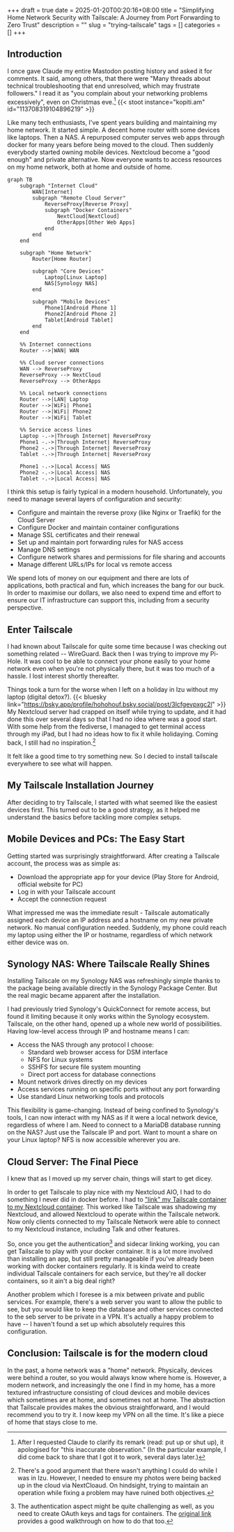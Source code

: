 +++ 
draft = true
date = 2025-01-20T00:20:16+08:00
title = "Simplifying Home Network Security with Tailscale: A Journey from Port Forwarding to Zero Trust"
description = ""
slug = "trying-tailscale"
tags = []
categories = []
+++

## Introduction

I once gave Claude my entire Mastodon posting history and asked it for comments. It said, among others, that there were "Many threads about technical troubleshooting that end unresolved, which may frustrate followers." I read it as "you complain about your networking problems excessively", even on Christmas eve.[^1] 
{{< stoot instance="kopiti.am" id="113708319104896219" >}}

Like many tech enthusiasts, I've spent years building and maintaining my home network. It started simple. A decent home router with some devices like laptops. Then a NAS. A repurposed computer serves web apps through docker for many years before being moved to the cloud. Then suddenly everybody started owning mobile devices. Nextcloud become a "good enough" and private alternative. Now everyone wants to access resources on my home network, both at home and outside of home. 

```mermaid
graph TB
    subgraph "Internet Cloud"
        WAN[Internet]
        subgraph "Remote Cloud Server"
            ReverseProxy[Reverse Proxy]
            subgraph "Docker Containers"
                NextCloud[NextCloud]
                OtherApps[Other Web Apps]
            end
        end
    end

    subgraph "Home Network"
        Router[Home Router]
        
        subgraph "Core Devices"
            Laptop[Linux Laptop]
            NAS[Synology NAS]
        end
        
        subgraph "Mobile Devices"
            Phone1[Android Phone 1]
            Phone2[Android Phone 2]
            Tablet[Android Tablet]
        end
    end
    
    %% Internet connections
    Router -->|WAN| WAN
    
    %% Cloud server connections
    WAN --> ReverseProxy
    ReverseProxy --> NextCloud
    ReverseProxy --> OtherApps
    
    %% Local network connections
    Router -->|LAN| Laptop
    Router -->|WiFi| Phone1
    Router -->|WiFi| Phone2
    Router -->|WiFi| Tablet
    
    %% Service access lines
    Laptop -.->|Through Internet| ReverseProxy
    Phone1 -.->|Through Internet| ReverseProxy
    Phone2 -.->|Through Internet| ReverseProxy
    Tablet -.->|Through Internet| ReverseProxy
    
    Phone1 -.->|Local Access| NAS
    Phone2 -.->|Local Access| NAS
    Tablet -.->|Local Access| NAS
```

I think this setup is fairly typical in a modern household. Unfortunately, you need to manage several layers of configuration and security:
* Configure and maintain the reverse proxy (like Nginx or Traefik) for the Cloud Server
* Configure Docker and maintain container configurations
* Manage SSL certificates and their renewal
* Set up and maintain port forwarding rules for NAS access
* Manage DNS settings
* Configure network shares and permissions for file sharing and accounts
* Manage different URLs/IPs for local vs remote access

We spend lots of money on our equipment and there are lots of applications, both practical and fun, which increases the bang for our buck. In order to maximise our dollars, we also need to expend time and effort to ensure our IT infrastructure can support this, including from a security perspective. 

## Enter Tailscale

I had known about Tailscale for quite some time because I was checking out something related -- WireGuard. Back then I was trying to improve my Pi-Hole. It was cool to be able to connect your phone easily to your home network even when you're not physically there, but it was too much of a hassle. I lost interest shortly thereafter.

Things took a turn for the worse when I left on a holiday in Izu without my laptop (digital detox?). 
{{< bluesky link="https://bsky.app/profile/hohohouf.bsky.social/post/3lcfgevpxgc2l" >}}
My Nextcloud server had crapped on itself while trying to update, and it had done this over several days so that I had no idea where was a good start. With some help from the fediverse, I managed to get terminal access through my iPad, but I had no ideas how to fix it while holidaying. Coming back, I still had no inspiration.[^2]

It felt like a good time to try something new. So I decied to install tailscale everywhere to see what will happen.

## My Tailscale Installation Journey
After deciding to try Tailscale, I started with what seemed like the easiest devices first. This turned out to be a good strategy, as it helped me understand the basics before tackling more complex setups.

## Mobile Devices and PCs: The Easy Start
Getting started was surprisingly straightforward. After creating a Tailscale account, the process was as simple as:

* Download the appropriate app for your device (Play Store for Android, official website for PC)
* Log in with your Tailscale account
* Accept the connection request

What impressed me was the immediate result - Tailscale automatically assigned each device an IP address and a hostname on my new private network. No manual configuration needed. Suddenly, my phone could reach my laptop using either the IP or hostname, regardless of which network either device was on.

## Synology NAS: Where Tailscale Really Shines
Installing Tailscale on my Synology NAS was refreshingly simple thanks to the package being available directly in the Synology Package Center. But the real magic became apparent after the installation.

I had previously tried Synology's QuickConnect for remote access, but found it limiting because it only works within the Synology ecosystem. Tailscale, on the other hand, opened up a whole new world of possibilities. Having low-level access through IP and hostname means I can:

* Access the NAS through any protocol I choose:
  * Standard web browser access for DSM interface
  * NFS for Linux systems
  * SSHFS for secure file system mounting
  * Direct port access for database connections
* Mount network drives directly on my devices
* Access services running on specific ports without any port forwarding
* Use standard Linux networking tools and protocols

This flexibility is game-changing. Instead of being confined to Synology's tools, I can now interact with my NAS as if it were a local network device, regardless of where I am. Need to connect to a MariaDB database running on the NAS? Just use the Tailscale IP and port. Want to mount a share on your Linux laptop? NFS is now accessible wherever you are.

## Cloud Server: The Final Piece

I knew that as I moved up my server chain, things will start to get dicey.

In order to get Tailscale to play nice with my Nextcloud AIO, I had to do something I never did in docker before. I had to ["link" my Tailscale container to my Nextcloud container](https://tailscale.com/blog/docker-tailscale-guide#service-linking). This worked like Tailscale was shadowing my Nextcloud, and allowed Nextcloud to operate within the Tailscale network. Now only clients connected to my Tailscale Network were able to connect to my Nextcloud instance, including Talk and other features.

So, once you get the authentication[^3] and sidecar linking working, you can get Tailscale to play with your docker container. It is a lot more involved than installing an app, but still pretty manageable if you've already been working with docker containers regularly. It is kinda weird to create individual Tailscale containers for each service, but they're all docker containers, so it ain't a big deal right?

Another problem which I foresee is a mix between private and public services. For example, there's a web server you want to allow the public to see, but you would like to keep the database and other services connected to the seb server to be private in a VPN. It's actually a happy problem to have -- I haven't found a set up which absolutely requires this configuration. 

## Conclusion: Tailscale is for the modern cloud

In the past, a home network was a "home" network. Physically, devices were behind a router, so you would always know where home is. However, a modern network, and increasingly the one I find in my home, has a more textured infrastructure consisting of cloud devices and mobile devices which sometimes are at home, and sometimes not at home. The abstraction that Tailscale provides makes the obvious straightforward, and I would recommend you to try it. I now keep my VPN on all the time. It's like a piece of home that stays close to me. 

[^1]: After I requested Claude to clarify its remark (read: put up or shut up), it apologised for "this inaccurate observation." (In the particular example, I did come back to share that I got it to work, several days later.)  

[^2]: There's a good argument that there wasn't anything I could do while I was in Izu. However, I needed to ensure my photos were being backed up in the cloud via NextCloaud. On hindsight, trying to maintain an operation while fixing a problem may have ruined both objectives. 

[^3]: The authentication aspect might be quite challenging as well, as you need to create OAuth keys and tags for containers. The [original link](https://tailscale.com/blog/docker-tailscale-guide) provides a good walkthrough on how to do that too.